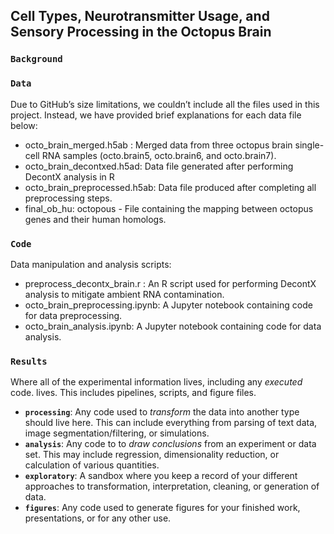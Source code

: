 ## Cell Types, Neurotransmitter Usage, and Sensory Processing in the Octopus Brain

### **`Background`** 


### **`Data`** 
Due to GitHub’s size limitations, we couldn’t include all the files used in this project. Instead, we have provided brief explanations for each data file below:

- octo_brain_merged.h5ab : Merged data from three octopus brain single-cell RNA samples (octo.brain5, octo.brain6, and octo.brain7).
- octo_brain_decontxed.h5ad: Data file generated after performing DecontX analysis in R 
- octo_brain_preprocessed.h5ab: Data file produced after completing all preprocessing steps.
- final_ob_hu: octopous - File containing the mapping between octopus genes and their human homologs.

### **`Code`** 
Data manipulation and analysis scripts:
- preprocess_decontx_brain.r : An R script used for performing DecontX analysis to mitigate ambient RNA contamination.
- octo_brain_preprocessing.ipynb: A Jupyter notebook containing code for data preprocessing.
- octo_brain_analysis.ipynb: A Jupyter notebook containing code for data analysis.

### **`Results`** 
Where all of the experimental information lives, including any *executed* code. lives. This includes pipelines, scripts, and figure files. 
 * **`processing`**: Any code used to *transform* the data into another type should live here. This can include everything from parsing of text data, image segmentation/filtering, or simulations.
 * **`analysis`**: Any code to to *draw conclusions* from an experiment or data set. This may include regression, dimensionality reduction, or calculation of various quantities.
 * **`exploratory`**: A sandbox where you keep a record of your different approaches to transformation, interpretation, cleaning, or generation of data.
 * **`figures`**: Any code used to generate figures for your finished work, presentations, or for any other use.


